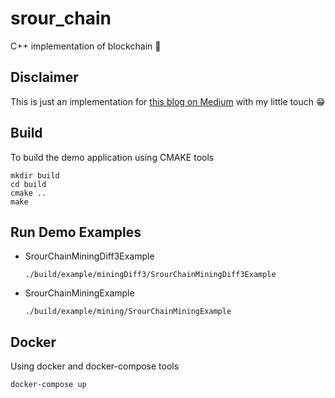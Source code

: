# srour_chain
C++ implementation of blockchain 🔗

## Disclaimer
This is just an implementation for [this blog on Medium](https://medium.com/@vargasjonathan9517/build-a-blockchain-with-c-e164d8319557) with my little touch 😁

## Build
To build the demo application using CMAKE tools
```
mkdir build
cd build
cmake ..
make
```

## Run Demo Examples
 - SrourChainMiningDiff3Example

    ```
    ./build/example/miningDiff3/SrourChainMiningDiff3Example
    ```

 - SrourChainMiningExample
 
    ```
    ./build/example/mining/SrourChainMiningExample
    ```

## Docker
Using docker and docker-compose tools
```
docker-compose up
```
